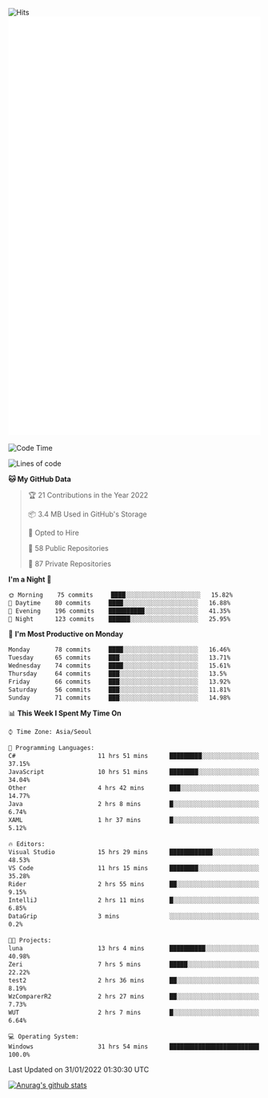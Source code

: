 ![Hits](https://hits.seeyoufarm.com/api/count/incr/badge.svg?url=https%3A%2F%2Fgithub.com%2Fkokose1234&count_bg=%2379C83D&title_bg=%23555555&icon=apple.svg&icon_color=%23E7E7E7&title=hits&edge_flat=false)
<br/>
![Metrics](https://github.com/kokose1234/kokose1234/blob/main/github-metrics.svg)

<!--START_SECTION:waka-->
![Code Time](http://img.shields.io/badge/Code%20Time-418%20hrs%2056%20mins-blue)

![Lines of code](https://img.shields.io/badge/From%20Hello%20World%20I%27ve%20Written-8%20Million%20lines%20of%20code-blue)

**🐱 My GitHub Data** 

> 🏆 21 Contributions in the Year 2022
 > 
> 📦 3.4 MB Used in GitHub's Storage 
 > 
> 💼 Opted to Hire
 > 
> 📜 58 Public Repositories 
 > 
> 🔑 87 Private Repositories  
 > 
**I'm a Night 🦉** 

```text
🌞 Morning    75 commits     ████░░░░░░░░░░░░░░░░░░░░░   15.82% 
🌆 Daytime    80 commits     ████░░░░░░░░░░░░░░░░░░░░░   16.88% 
🌃 Evening    196 commits    ██████████░░░░░░░░░░░░░░░   41.35% 
🌙 Night      123 commits    ██████░░░░░░░░░░░░░░░░░░░   25.95%

```
📅 **I'm Most Productive on Monday** 

```text
Monday       78 commits     ████░░░░░░░░░░░░░░░░░░░░░   16.46% 
Tuesday      65 commits     ███░░░░░░░░░░░░░░░░░░░░░░   13.71% 
Wednesday    74 commits     ████░░░░░░░░░░░░░░░░░░░░░   15.61% 
Thursday     64 commits     ███░░░░░░░░░░░░░░░░░░░░░░   13.5% 
Friday       66 commits     ███░░░░░░░░░░░░░░░░░░░░░░   13.92% 
Saturday     56 commits     ███░░░░░░░░░░░░░░░░░░░░░░   11.81% 
Sunday       71 commits     ███░░░░░░░░░░░░░░░░░░░░░░   14.98%

```


📊 **This Week I Spent My Time On** 

```text
⌚︎ Time Zone: Asia/Seoul

💬 Programming Languages: 
C#                       11 hrs 51 mins      █████████░░░░░░░░░░░░░░░░   37.15% 
JavaScript               10 hrs 51 mins      ████████░░░░░░░░░░░░░░░░░   34.04% 
Other                    4 hrs 42 mins       ███░░░░░░░░░░░░░░░░░░░░░░   14.77% 
Java                     2 hrs 8 mins        █░░░░░░░░░░░░░░░░░░░░░░░░   6.74% 
XAML                     1 hr 37 mins        █░░░░░░░░░░░░░░░░░░░░░░░░   5.12%

🔥 Editors: 
Visual Studio            15 hrs 29 mins      ████████████░░░░░░░░░░░░░   48.53% 
VS Code                  11 hrs 15 mins      ████████░░░░░░░░░░░░░░░░░   35.28% 
Rider                    2 hrs 55 mins       ██░░░░░░░░░░░░░░░░░░░░░░░   9.15% 
IntelliJ                 2 hrs 11 mins       █░░░░░░░░░░░░░░░░░░░░░░░░   6.85% 
DataGrip                 3 mins              ░░░░░░░░░░░░░░░░░░░░░░░░░   0.2%

🐱‍💻 Projects: 
luna                     13 hrs 4 mins       ██████████░░░░░░░░░░░░░░░   40.98% 
Zeri                     7 hrs 5 mins        █████░░░░░░░░░░░░░░░░░░░░   22.22% 
test2                    2 hrs 36 mins       ██░░░░░░░░░░░░░░░░░░░░░░░   8.19% 
WzComparerR2             2 hrs 27 mins       ██░░░░░░░░░░░░░░░░░░░░░░░   7.73% 
WUT                      2 hrs 7 mins        █░░░░░░░░░░░░░░░░░░░░░░░░   6.64%

💻 Operating System: 
Windows                  31 hrs 54 mins      █████████████████████████   100.0%

```


 Last Updated on 31/01/2022 01:30:30 UTC
<!--END_SECTION:waka-->

[![Anurag's github stats](https://github-readme-stats.vercel.app/api?username=kokose1234&theme=dracula)](https://github.com/anuraghazra/github-readme-stats)



	
